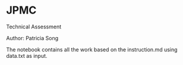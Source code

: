 # JPMC
Technical Assessment

Author: Patricia Song


The notebook contains all the work based on the instruction.md using data.txt as input.
